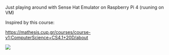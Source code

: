 Just playing around with Sense Hat Emulator on Raspberry Pi 4 (ruuning on VM)

Inspired by this course:

https://mathesis.cup.gr/courses/course-v1:ComputerScience+CS4.1+20D/about


![](https://i.imgur.com/3CYi0ib.png)
